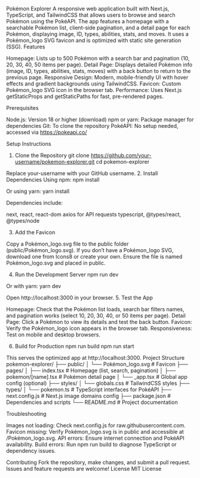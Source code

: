 Pokémon Explorer
A responsive web application built with Next.js, TypeScript, and TailwindCSS that allows users to browse and search Pokémon using the PokéAPI. The app features a homepage with a searchable Pokémon list, client-side pagination, and a detail page for each Pokémon, displaying image, ID, types, abilities, stats, and moves. It uses a Pokémon_logo SVG favicon and is optimized with static site generation (SSG).
Features

Homepage: Lists up to 500 Pokémon with a search bar and pagination (10, 20, 30, 40, 50 items per page).
Detail Page: Displays detailed Pokémon info (image, ID, types, abilities, stats, moves) with a back button to return to the previous page.
Responsive Design: Modern, mobile-friendly UI with hover effects and gradient backgrounds using TailwindCSS.
Favicon: Custom Pokémon_logo SVG icon in the browser tab.
Performance: Uses Next.js getStaticProps and getStaticPaths for fast, pre-rendered pages.

Prerequisites

Node.js: Version 18 or higher (download)
npm or yarn: Package manager for dependencies
Git: To clone the repository
PokéAPI: No setup needed, accessed via https://pokeapi.co/

Setup Instructions
1. Clone the Repository
git clone https://github.com/your-username/pokemon-explorer.git
cd pokemon-explorer

Replace your-username with your GitHub username.
2. Install Dependencies
Using npm:
npm install

Or using yarn:
yarn install

Dependencies include:

next, react, react-dom
axios for API requests
typescript, @types/react, @types/node

3. Add the Favicon

Copy a Pokémon_logo.svg file to the public folder (public/Pokémon_logo.svg).
If you don’t have a Pokémon_logo SVG, download one from Icons8 or create your own.
Ensure the file is named Pokémon_logo.svg and placed in public.

4. Run the Development Server
npm run dev

Or with yarn:
yarn dev

Open http://localhost:3000 in your browser.
5. Test the App

Homepage: Check that the Pokémon list loads, search bar filters names, and pagination works (select 10, 20, 30, 40, or 50 items per page).
Detail Page: Click a Pokémon to view its details and test the back button.
Favicon: Verify the Pokémon_logo icon appears in the browser tab.
Responsiveness: Test on mobile and desktop browsers.

6. Build for Production
npm run build
npm run start

This serves the optimized app at http://localhost:3000.
Project Structure
pokemon-explorer/
├── public/
│   └── Pokémon_logo.svg           # Favicon
├── pages/
│   ├── index.tsx             # Homepage (list, search, pagination)
│   ├── pokemon/[name].tsx    # Pokémon detail page
│   └── _app.tsx             # Global app config (optional)
├── styles/
│   └── globals.css           # TailwindCSS styles
├── types/
│   └── pokemon.ts            # TypeScript interfaces for PokéAPI
├── next.config.js            # Next.js image domains config
├── package.json              # Dependencies and scripts
└── README.md                 # Project documentation

Troubleshooting

Images not loading: Check next.config.js for raw.githubusercontent.com.
Favicon missing: Verify Pokémon_logo.svg is in public and accessible at /Pokémon_logo.svg.
API errors: Ensure internet connection and PokéAPI availability.
Build errors: Run npm run build to diagnose TypeScript or dependency issues.

Contributing
Fork the repository, make changes, and submit a pull request. Issues and feature requests are welcome!
License
MIT License